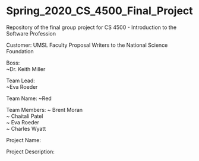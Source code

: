 # Spring_2020_CS_4500_Final_Project
Repository of the final group project for CS 4500 - Introduction to the Software Profession  

Customer: UMSL Faculty Proposal Writers to the National Science Foundation  
  
Boss:  
~Dr. Keith Miller  
  
Team Lead:  
~Eva Roeder  
  
Team Name: 
~Red  
  
Team Members: 
~ Brent Moran  
~ Chaitali Patel  
~ Eva Roeder  
~ Charles Wyatt
  
Project Name:  
  
Project Description:  
  
